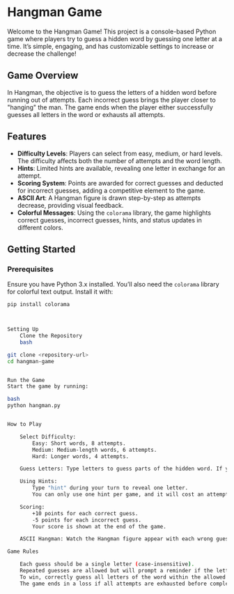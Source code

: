 # Hangman Game

Welcome to the Hangman Game! This project is a console-based Python game where players try to guess a hidden word by guessing one letter at a time. It’s simple, engaging, and has customizable settings to increase or decrease the challenge!

## Game Overview

In Hangman, the objective is to guess the letters of a hidden word before running out of attempts. Each incorrect guess brings the player closer to "hanging" the man. The game ends when the player either successfully guesses all letters in the word or exhausts all attempts.

## Features

- **Difficulty Levels**: Players can select from easy, medium, or hard levels. The difficulty affects both the number of attempts and the word length.
- **Hints**: Limited hints are available, revealing one letter in exchange for an attempt.
- **Scoring System**: Points are awarded for correct guesses and deducted for incorrect guesses, adding a competitive element to the game.
- **ASCII Art**: A Hangman figure is drawn step-by-step as attempts decrease, providing visual feedback.
- **Colorful Messages**: Using the `colorama` library, the game highlights correct guesses, incorrect guesses, hints, and status updates in different colors.

## Getting Started

### Prerequisites

Ensure you have Python 3.x installed. You’ll also need the `colorama` library for colorful text output. Install it with:

```bash
pip install colorama



Setting Up
    Clone the Repository
    bash

git clone <repository-url>
cd hangman-game


Run the Game
Start the game by running:

bash
python hangman.py


How to Play

    Select Difficulty:
        Easy: Short words, 8 attempts.
        Medium: Medium-length words, 6 attempts.
        Hard: Longer words, 4 attempts.

    Guess Letters: Type letters to guess parts of the hidden word. If your guess is correct, the letter appears in the word; if not, attempts are reduced.

    Using Hints:
        Type "hint" during your turn to reveal one letter.
        You can only use one hint per game, and it will cost an attempt.

    Scoring:
        +10 points for each correct guess.
        -5 points for each incorrect guess.
        Your score is shown at the end of the game.

    ASCII Hangman: Watch the Hangman figure appear with each wrong guess, adding suspense as you approach the final attempt.

Game Rules

    Each guess should be a single letter (case-insensitive).
    Repeated guesses are allowed but will prompt a reminder if the letter was already guessed.
    To win, correctly guess all letters of the word within the allowed attempts.
    The game ends in a loss if all attempts are exhausted before completing the word.

